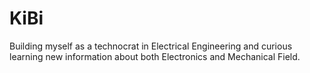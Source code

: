# KiBi
Building myself as a technocrat in Electrical Engineering and curious learning new information about both Electronics and Mechanical Field.
